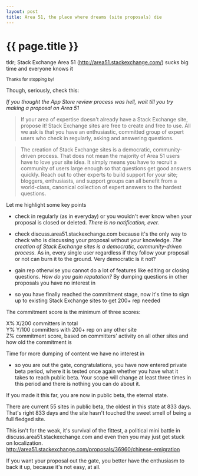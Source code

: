 ```yaml
---
layout: post
title: Area 51, the place where dreams (site proposals) die
---
```


{{ page.title }}
================

tldr; Stack Exchange Area 51 (http://area51.stackexchange.com/) sucks big time and everyone knows it

<sub>Thanks for stopping by!</sub>

Though, seriously, check this:

*If you thought the App Store review process was hell, wait till you try making a proposal on Area 51*

<blockquote>If your area of expertise doesn't already have a Stack Exchange site, propose it! Stack Exchange sites are free to create and free to use. All we ask is that you have an enthusiastic, committed group of expert users who check in regularly, asking and answering questions.
</blockquote>

<blockquote>
The creation of Stack Exchange sites is a democratic, community-driven process. That does not mean the majority of Area 51 users have to love your site idea. It simply means you have to recruit a community of users large enough so that questions get good answers quickly. Reach out to other experts to build support for your site; bloggers, enthusiasts, and support groups can all benefit from a world-class, canonical collection of expert answers to the hardest questions.</blockquote>

Let me highlight some key points

* check in regularly (as in everyday) or you wouldn't ever know when your proposal is closed or deleted. *There is no notification, ever.*

* check discuss.area51.stackexchange.com because it's the only way to check who is discussing your proposal without your knowledge. *The creation of Stack Exchange sites is a democratic, community-driven process.* As in, every single user regardless if they follow your proposal or not can burn it to the ground. Very democratic is it not?

* gain rep otherwise you cannot do a lot of features like editing or closing questions. *How do you gain reputation?* By dumping questions in other proposals you have no interest in 

* so you have finally reached the commitment stage, now it's time to sign up to existing Stack Exchange sites to get 200+ rep needed

The commitment score is the minimum of three scores:

X% X/200 committers in total  
Y% Y/100 committers with 200+ rep on any other site  
Z% commitment score, based on committers' activity on all other sites and how old the commitment is  

Time for more dumping of content we have no interest in

* so you are out the gate, congratulations, you have now entered private beta period, where it is tested once again whether you have what it takes to reach public beta. Your scope will change at least three times in this period and there is nothing you can do about it.

If you made it this far, you are now in public beta, the eternal state. 

There are current 55 sites in public beta, the oldest in this state at 833 days. That's right 833 days and the site hasn't touched the sweet smell of being a full fledged site.

This isn't for the weak, it's survival of the fittest, a political mini battle in discuss.area51.stackexchange.com and even then you may just get stuck on localization. http://area51.stackexchange.com/proposals/36960/chinese-emigration

If you want your proposal out the gate, you better have the enthusiasm to back it up, because it's not easy, at all.